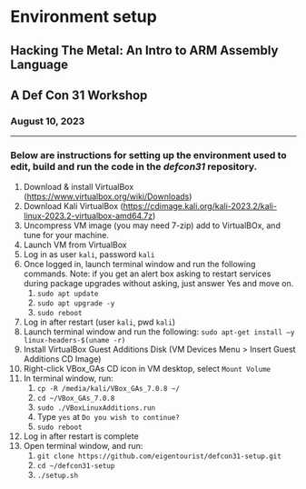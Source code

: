 # Environment setup 
## Hacking The Metal: An Intro to ARM Assembly Language
## A Def Con 31 Workshop
### August 10, 2023


---
### Below are instructions for setting up the environment used to edit, build and run the code in the *defcon31* repository.


1. Download & install VirtualBox (https://www.virtualbox.org/wiki/Downloads)
2. Download Kali VirtualBox (https://cdimage.kali.org/kali-2023.2/kali-linux-2023.2-virtualbox-amd64.7z)
3. Uncompress VM image (you may need 7-zip) add to VirtualBOx, and tune for your machine.
4. Launch VM from VirtualBox
5. Log in as user `kali`, password `kali`
6. Once logged in, launch terminal window and run the following commands. Note: if you get an alert box asking to restart services during package upgrades without asking, just answer Yes and move on.
    1. `sudo apt update`
    2. `sudo apt upgrade -y`
    3. `sudo reboot`
7. Log in after restart (user `kali`, pwd `kali`)
8. Launch terminal window and run the following: `sudo apt-get install –y linux-headers-$(uname -r)`
9. Install VirtualBox Guest Additions Disk (VM Devices Menu > Insert Guest Additions CD Image)
10. Right-click VBox_GAs CD icon in VM desktop, select `Mount Volume`
11. In terminal window, run:
    1. `cp -R /media/kali/VBox_GAs_7.0.8 ~/`
    2. `cd ~/VBox_GAs_7.0.8`
    3. `sudo ./VBoxLinuxAdditions.run`
    4. Type `yes` at `Do you wish to continue?`
    5. `sudo reboot`
12. Log in after restart is complete
13. Open terminal window, and run:
    1. `git clone https://github.com/eigentourist/defcon31-setup.git`
    2. `cd ~/defcon31-setup`
    3. `./setup.sh`